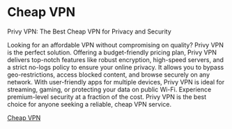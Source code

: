 # Cheap VPN

Privy VPN: The Best Cheap VPN for Privacy and Security

Looking for an affordable VPN without compromising on quality? Privy VPN is the perfect solution. Offering a budget-friendly pricing plan, Privy VPN delivers top-notch features like robust encryption, high-speed servers, and a strict no-logs policy to ensure your online privacy. It allows you to bypass geo-restrictions, access blocked content, and browse securely on any network. With user-friendly apps for multiple devices, Privy VPN is ideal for streaming, gaming, or protecting your data on public Wi-Fi. Experience premium-level security at a fraction of the cost. Privy VPN is the best choice for anyone seeking a reliable, cheap VPN service.

[Cheap VPN](https://play.google.com/store/apps/details?id=com.privy.proxy)
